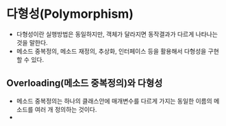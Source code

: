 # 다형성(Polymorphism)
- 다형성이란 실행방법은 동일하지만, 객체가 달라지면 동작결과가 다르게 나타나는 것을 말한다.
- 메소드 중복정의, 메소드 재정의, 추상화, 인터페이스 등을 활용해서 다형성을 구현할 수 있다.

## Overloading(메소드 중복정의)와 다형성
- 메소드 중복정의는 하나의 클래스안에 매개변수를 다르게 가지는 동일한 이름의 메소드를 여러 개 정의하는 것이다.
- 
